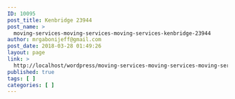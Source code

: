```yaml
---
ID: 10095
post_title: Kenbridge 23944
post_name: >
  moving-services-moving-services-moving-services-kenbridge-23944
author: mrgabonijeff@gmail.com
post_date: 2018-03-28 01:49:26
layout: page
link: >
  http://localhost/wordpress/moving-services-moving-services-moving-services-kenbridge-23944/
published: true
tags: [ ]
categories: [ ]
---
```

